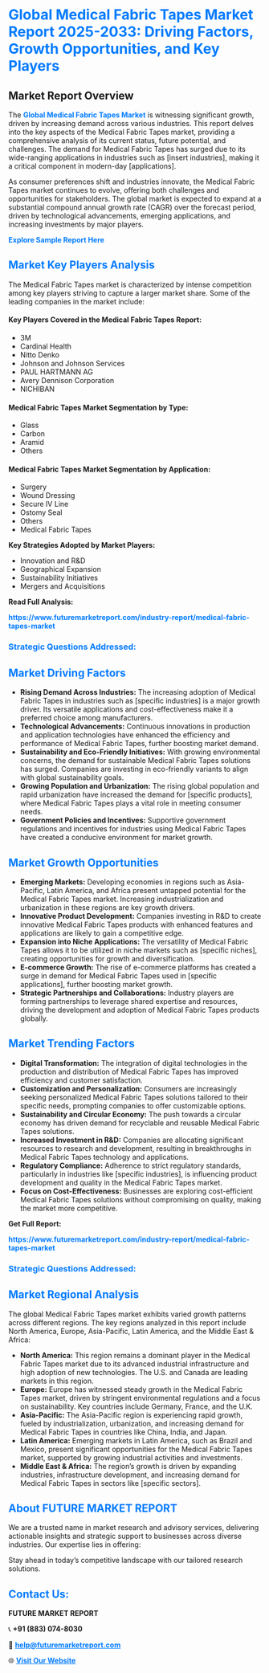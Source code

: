 <h1 style="color: #007BFF;">Global Medical Fabric Tapes Market Report 2025-2033: Driving Factors, Growth Opportunities, and Key Players</h1>

<section id="overview">
<h2>Market Report Overview</h2>
<p>The <a href="https://www.futuremarketreport.com/industry-report/medical-fabric-tapes-market" style="color: #007BFF; text-decoration: none;"><strong>Global Medical Fabric Tapes Market</strong></a> is witnessing significant growth, driven by increasing demand across various industries. This report delves into the key aspects of the Medical Fabric Tapes market, providing a comprehensive analysis of its current status, future potential, and challenges. The demand for Medical Fabric Tapes has surged due to its wide-ranging applications in industries such as [insert industries], making it a critical component in modern-day [applications].</p>
<p>As consumer preferences shift and industries innovate, the Medical Fabric Tapes market continues to evolve, offering both challenges and opportunities for stakeholders. The global market is expected to expand at a substantial compound annual growth rate (CAGR) over the forecast period, driven by technological advancements, emerging applications, and increasing investments by major players.</p>
</section>

<section id="overview">
<p><a href="https://www.futuremarketreport.com/request-sample/reportId=127434" style="color: #007BFF; text-decoration: none;"><strong>Explore Sample Report Here</strong></a></p>
</section>

<section id="key-players">
<h2 style="color: #007BFF;">Market Key Players Analysis</h2>
<p>The Medical Fabric Tapes market is characterized by intense competition among key players striving to capture a larger market share. Some of the leading companies in the market include:</p>
<h4>Key Players Covered in the Medical Fabric Tapes Report:</h4>
<ul><li>3M</li><li>Cardinal Health</li><li>Nitto Denko</li><li>Johnson and Johnson Services</li><li>PAUL HARTMANN AG</li><li>Avery Dennison Corporation</li><li>NICHIBAN</li></ul>
<h4>Medical Fabric Tapes Market Segmentation by Type:</h4>
<ul><li>Glass</li><li>Carbon</li><li>Aramid</li><li>Others</li></ul>

<h4>Medical Fabric Tapes Market Segmentation by Application:</h4>
<ul><li>Surgery</li><li>Wound Dressing</li><li>Secure IV Line</li><li>Ostomy Seal</li><li>Others</li><li>Medical Fabric Tapes</li></ul>
<p><strong>Key Strategies Adopted by Market Players:</strong></p>
<ul>
<li>Innovation and R&D</li>
<li>Geographical Expansion</li>
<li>Sustainability Initiatives</li>
<li>Mergers and Acquisitions</li>
</ul>
</section>

<section>
<p><strong>Read Full Analysis: </strong></p><a href="https://www.futuremarketreport.com/industry-report/medical-fabric-tapes-market" style="color: #007BFF; text-decoration: none;"><strong>https://www.futuremarketreport.com/industry-report/medical-fabric-tapes-market</strong></a>
<h3 style="color: #007BFF;">Strategic Questions Addressed:</h3>
</section>

<section id="driving-factors">
<h2 style="color: #007BFF;">Market Driving Factors</h2>
<ul>
<li><strong>Rising Demand Across Industries:</strong> The increasing adoption of Medical Fabric Tapes in industries such as [specific industries] is a major growth driver. Its versatile applications and cost-effectiveness make it a preferred choice among manufacturers.</li>
<li><strong>Technological Advancements:</strong> Continuous innovations in production and application technologies have enhanced the efficiency and performance of Medical Fabric Tapes, further boosting market demand.</li>
<li><strong>Sustainability and Eco-Friendly Initiatives:</strong> With growing environmental concerns, the demand for sustainable Medical Fabric Tapes solutions has surged. Companies are investing in eco-friendly variants to align with global sustainability goals.</li>
<li><strong>Growing Population and Urbanization:</strong> The rising global population and rapid urbanization have increased the demand for [specific products], where Medical Fabric Tapes plays a vital role in meeting consumer needs.</li>
<li><strong>Government Policies and Incentives:</strong> Supportive government regulations and incentives for industries using Medical Fabric Tapes have created a conducive environment for market growth.</li>
</ul>
</section>

<section id="growth-opportunities">
<h2 style="color: #007BFF;">Market Growth Opportunities</h2>
<ul>
<li><strong>Emerging Markets:</strong> Developing economies in regions such as Asia-Pacific, Latin America, and Africa present untapped potential for the Medical Fabric Tapes market. Increasing industrialization and urbanization in these regions are key growth drivers.</li>
<li><strong>Innovative Product Development:</strong> Companies investing in R&D to create innovative Medical Fabric Tapes products with enhanced features and applications are likely to gain a competitive edge.</li>
<li><strong>Expansion into Niche Applications:</strong> The versatility of Medical Fabric Tapes allows it to be utilized in niche markets such as [specific niches], creating opportunities for growth and diversification.</li>
<li><strong>E-commerce Growth:</strong> The rise of e-commerce platforms has created a surge in demand for Medical Fabric Tapes used in [specific applications], further boosting market growth.</li>
<li><strong>Strategic Partnerships and Collaborations:</strong> Industry players are forming partnerships to leverage shared expertise and resources, driving the development and adoption of Medical Fabric Tapes products globally.</li>
</ul>
</section>

<section id="trending-factors">
<h2 style="color: #007BFF;">Market Trending Factors</h2>
<ul>
<li><strong>Digital Transformation:</strong> The integration of digital technologies in the production and distribution of Medical Fabric Tapes has improved efficiency and customer satisfaction.</li>
<li><strong>Customization and Personalization:</strong> Consumers are increasingly seeking personalized Medical Fabric Tapes solutions tailored to their specific needs, prompting companies to offer customizable options.</li>
<li><strong>Sustainability and Circular Economy:</strong> The push towards a circular economy has driven demand for recyclable and reusable Medical Fabric Tapes solutions.</li>
<li><strong>Increased Investment in R&D:</strong> Companies are allocating significant resources to research and development, resulting in breakthroughs in Medical Fabric Tapes technology and applications.</li>
<li><strong>Regulatory Compliance:</strong> Adherence to strict regulatory standards, particularly in industries like [specific industries], is influencing product development and quality in the Medical Fabric Tapes market.</li>
<li><strong>Focus on Cost-Effectiveness:</strong> Businesses are exploring cost-efficient Medical Fabric Tapes solutions without compromising on quality, making the market more competitive.</li>
</ul>
</section>

<section>
<p><strong>Get Full Report: </strong></p><a href="https://www.futuremarketreport.com/industry-report/medical-fabric-tapes-market" style="color: #007BFF; text-decoration: none;"><strong>https://www.futuremarketreport.com/industry-report/medical-fabric-tapes-market</strong></a>
<h3 style="color: #007BFF;">Strategic Questions Addressed:</h3>
</section>


<section id="regional-analysis">
<h2 style="color: #007BFF;">Market Regional Analysis</h2>
<p>The global Medical Fabric Tapes market exhibits varied growth patterns across different regions. The key regions analyzed in this report include North America, Europe, Asia-Pacific, Latin America, and the Middle East & Africa:</p>
<ul>
<li><strong>North America:</strong> This region remains a dominant player in the Medical Fabric Tapes market due to its advanced industrial infrastructure and high adoption of new technologies. The U.S. and Canada are leading markets in this region.</li>
<li><strong>Europe:</strong> Europe has witnessed steady growth in the Medical Fabric Tapes market, driven by stringent environmental regulations and a focus on sustainability. Key countries include Germany, France, and the U.K.</li>
<li><strong>Asia-Pacific:</strong> The Asia-Pacific region is experiencing rapid growth, fueled by industrialization, urbanization, and increasing demand for Medical Fabric Tapes in countries like China, India, and Japan.</li>
<li><strong>Latin America:</strong> Emerging markets in Latin America, such as Brazil and Mexico, present significant opportunities for the Medical Fabric Tapes market, supported by growing industrial activities and investments.</li>
<li><strong>Middle East & Africa:</strong> The region’s growth is driven by expanding industries, infrastructure development, and increasing demand for Medical Fabric Tapes in sectors like [specific sectors].</li>
</ul>
</section>

<footer>
<h2 style="color: #007BFF;">About FUTURE MARKET REPORT</h2>
<p>We are a trusted name in market research and advisory services, delivering actionable insights and strategic support to businesses across diverse industries. Our expertise lies in offering:</p>

<p>Stay ahead in today’s competitive landscape with our tailored research solutions.</p>

<h2 style="color: #007BFF;">Contact Us:</h2>
<p><strong>FUTURE MARKET REPORT</strong></p>
<p>📞 <strong>+91 (883) 074-8030</strong></p>
<p>📧 <strong><a href="mailto:help@futuremarketreport.com" style="color: #007BFF;">help@futuremarketreport.com</a></strong></p>
<p>🌐 <strong><a href="https://www.futuremarketreport.com/" style="color: #007BFF;">Visit Our Website</a></strong></p>
</footer>